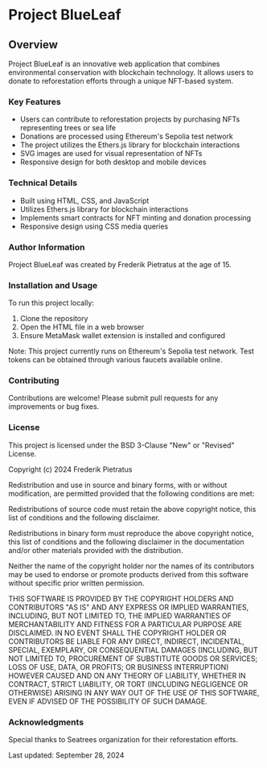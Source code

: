 # Project BlueLeaf

## Overview

Project BlueLeaf is an innovative web application that combines environmental conservation with blockchain technology. It allows users to donate to reforestation efforts through a unique NFT-based system.

### Key Features

- Users can contribute to reforestation projects by purchasing NFTs representing trees or sea life
- Donations are processed using Ethereum's Sepolia test network
- The project utilizes the Ethers.js library for blockchain interactions
- SVG images are used for visual representation of NFTs
- Responsive design for both desktop and mobile devices

### Technical Details

- Built using HTML, CSS, and JavaScript
- Utilizes Ethers.js library for blockchain interactions
- Implements smart contracts for NFT minting and donation processing
- Responsive design using CSS media queries

### Author Information

Project BlueLeaf was created by Frederik Pietratus at the age of 15.

### Installation and Usage

To run this project locally:

1. Clone the repository
2. Open the HTML file in a web browser
3. Ensure MetaMask wallet extension is installed and configured

Note: This project currently runs on Ethereum's Sepolia test network. Test tokens can be obtained through various faucets available online.

### Contributing

Contributions are welcome! Please submit pull requests for any improvements or bug fixes.

### License

This project is licensed under the BSD 3-Clause "New" or "Revised" License.

Copyright (c) 2024 Frederik Pietratus

Redistribution and use in source and binary forms, with or without
modification, are permitted provided that the following conditions are met:

Redistributions of source code must retain the above copyright notice, this list of conditions and the following disclaimer.

Redistributions in binary form must reproduce the above copyright notice, this list of conditions and the following disclaimer in the documentation and/or other materials provided with the distribution.

Neither the name of the copyright holder nor the names of its contributors may be used to endorse or promote products derived from this software without specific prior written permission.

THIS SOFTWARE IS PROVIDED BY THE COPYRIGHT HOLDERS AND CONTRIBUTORS "AS IS" AND ANY EXPRESS OR IMPLIED WARRANTIES, INCLUDING, BUT NOT LIMITED TO, THE IMPLIED WARRANTIES OF MERCHANTABILITY AND FITNESS FOR A PARTICULAR PURPOSE ARE DISCLAIMED. IN NO EVENT SHALL THE COPYRIGHT HOLDER OR CONTRIBUTORS BE LIABLE FOR ANY DIRECT, INDIRECT, INCIDENTAL, SPECIAL, EXEMPLARY, OR CONSEQUENTIAL DAMAGES (INCLUDING, BUT NOT LIMITED TO, PROCUREMENT OF SUBSTITUTE GOODS OR SERVICES; LOSS OF USE, DATA, OR PROFITS; OR BUSINESS INTERRUPTION) HOWEVER CAUSED AND ON ANY THEORY OF LIABILITY, WHETHER IN CONTRACT, STRICT LIABILITY, OR TORT (INCLUDING NEGLIGENCE OR OTHERWISE) ARISING IN ANY WAY OUT OF THE USE OF THIS SOFTWARE, EVEN IF ADVISED OF THE POSSIBILITY OF SUCH DAMAGE.

### Acknowledgments

Special thanks to Seatrees organization for their reforestation efforts.

Last updated: September 28, 2024